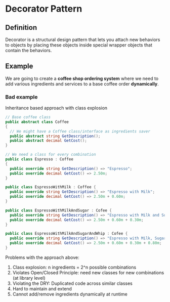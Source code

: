 # Decorator Pattern

## Definition

Decorator is a structural design pattern that lets you attach new behaviors to objects by placing these objects inside special wrapper objects that contain the behaviors.

## Example

We are going to create a **coffee shop ordering system** where we need to add various ingredients and services to a base coffee order **dynamically**.

### Bad example

Inheritance based approach with class explosion

```csharp
// Base coffee class
public abstract class Coffee
{
  // We might have a Coffee class/interface as ingredients saver
  public abstract string GetDescription();
  public abstract decimal GetCost();
}

// We need a class for every combination
public class Espresso : Coffee
{
  public override string GetDescription() => "Espresso";
  public override decimal GetCost() => 2.50m;
}

public class EspressoWithMilk : Coffee {
  public override string GetDescription() => "Espresso with Milk";
  public override decimal GetCost() => 2.50m + 0.60m;
}

public class EspressoWithMilkAndSugar : Cofee {
  public override string GetDescription() => "Espresso with Milk and Sugar";
  public override decimal GetCost() => 2.50m + 0.60m + 0.30m;
}

public class EspressoWithMilkAndSugarAndWhip : Cofee {
  public override string GetDescription() => "Espresso with Milk, Sugar and Whipped Cream";
  public override decimal GetCost() => 2.50m + 0.60m + 0.30m + 0.80m;
}
```

Problems with the approach above:

1. Class explosion: n ingredients = 2^n possible combinations
2. Violates Open/Closed Principle: need new classes for new combinations (at library level)
3. Violating the DRY: Duplicated code across similar classes
4. Hard to maintain and extend
5. Cannot add/remove ingredients dynamically at runtime
